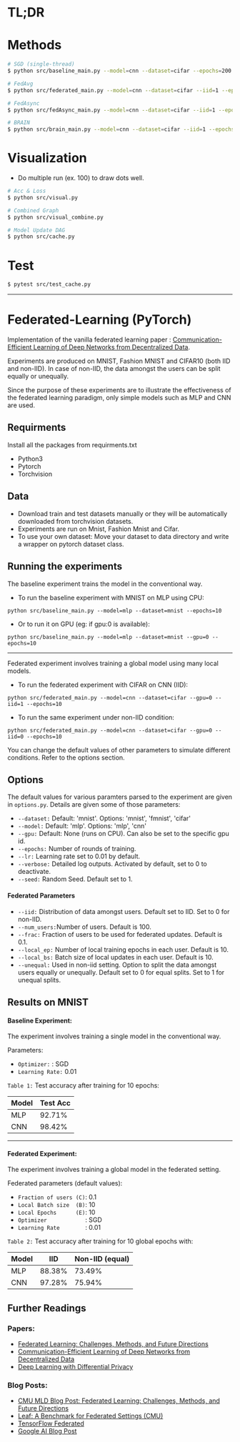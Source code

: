 # TL;DR

# Methods

```bash
# SGD (single-thread)
$ python src/baseline_main.py --model=cnn --dataset=cifar --epochs=200 --verbose=0 --local_bs=50 --gpu=0

# FedAvg
$ python src/federated_main.py --model=cnn --dataset=cifar --iid=1 --epochs=1000 --num_users=21 --byzantines=0 --frac=0.1 --verbose=0 --local_bs=50 --gpu=0

# FedAsync
$ python src/fedAsync_main.py --model=cnn --dataset=cifar --iid=1 --epochs=1000 --num_users=21 --byzantines=0 --frac=0.1 --stale=4 --alpha=0.6 --verbose=0 --local_bs=50 --gpu=0

# BRAIN
$ python src/brain_main.py --model=cnn --dataset=cifar --iid=1 --epochs=1000 --num_users=21 --byzantines=0 --score_byzantines=0 --frac=0.1 --stale=4 --diff=0.55 --window=4 --threshold=0.0 --verbose=0 --local_bs=50 --gpu=0
```

# Visualization

- Do multiple run (ex. 100) to draw dots well.

```bash
# Acc & Loss
$ python src/visual.py

# Combined Graph
$ python src/visual_combine.py

# Model Update DAG
$ python src/cache.py
```

# Test

```bash
$ pytest src/test_cache.py
```

---

# Federated-Learning (PyTorch)

Implementation of the vanilla federated learning paper : [Communication-Efficient Learning of Deep Networks from Decentralized Data](https://arxiv.org/abs/1602.05629).


Experiments are produced on MNIST, Fashion MNIST and CIFAR10 (both IID and non-IID). In case of non-IID, the data amongst the users can be split equally or unequally.

Since the purpose of these experiments are to illustrate the effectiveness of the federated learning paradigm, only simple models such as MLP and CNN are used.

## Requirments
Install all the packages from requirments.txt
* Python3
* Pytorch
* Torchvision

## Data
* Download train and test datasets manually or they will be automatically downloaded from torchvision datasets.
* Experiments are run on Mnist, Fashion Mnist and Cifar.
* To use your own dataset: Move your dataset to data directory and write a wrapper on pytorch dataset class.

## Running the experiments
The baseline experiment trains the model in the conventional way.

* To run the baseline experiment with MNIST on MLP using CPU:
```
python src/baseline_main.py --model=mlp --dataset=mnist --epochs=10
```
* Or to run it on GPU (eg: if gpu:0 is available):
```
python src/baseline_main.py --model=mlp --dataset=mnist --gpu=0 --epochs=10
```
-----

Federated experiment involves training a global model using many local models.

* To run the federated experiment with CIFAR on CNN (IID):
```
python src/federated_main.py --model=cnn --dataset=cifar --gpu=0 --iid=1 --epochs=10
```
* To run the same experiment under non-IID condition:
```
python src/federated_main.py --model=cnn --dataset=cifar --gpu=0 --iid=0 --epochs=10
```

You can change the default values of other parameters to simulate different conditions. Refer to the options section.

## Options
The default values for various paramters parsed to the experiment are given in ```options.py```. Details are given some of those parameters:

* ```--dataset:```  Default: 'mnist'. Options: 'mnist', 'fmnist', 'cifar'
* ```--model:```    Default: 'mlp'. Options: 'mlp', 'cnn'
* ```--gpu:```      Default: None (runs on CPU). Can also be set to the specific gpu id.
* ```--epochs:```   Number of rounds of training.
* ```--lr:```       Learning rate set to 0.01 by default.
* ```--verbose:```  Detailed log outputs. Activated by default, set to 0 to deactivate.
* ```--seed:```     Random Seed. Default set to 1.

#### Federated Parameters
* ```--iid:```      Distribution of data amongst users. Default set to IID. Set to 0 for non-IID.
* ```--num_users:```Number of users. Default is 100.
* ```--frac:```     Fraction of users to be used for federated updates. Default is 0.1.
* ```--local_ep:``` Number of local training epochs in each user. Default is 10.
* ```--local_bs:``` Batch size of local updates in each user. Default is 10.
* ```--unequal:```  Used in non-iid setting. Option to split the data amongst users equally or unequally. Default set to 0 for equal splits. Set to 1 for unequal splits.

## Results on MNIST
#### Baseline Experiment:
The experiment involves training a single model in the conventional way.

Parameters: <br />
* ```Optimizer:```    : SGD 
* ```Learning Rate:``` 0.01

```Table 1:``` Test accuracy after training for 10 epochs:

| Model | Test Acc |
| ----- | -----    |
|  MLP  |  92.71%  |
|  CNN  |  98.42%  |

----

#### Federated Experiment:
The experiment involves training a global model in the federated setting.

Federated parameters (default values):
* ```Fraction of users (C)```: 0.1 
* ```Local Batch size  (B)```: 10 
* ```Local Epochs      (E)```: 10 
* ```Optimizer            ```: SGD 
* ```Learning Rate        ```: 0.01 <br />

```Table 2:``` Test accuracy after training for 10 global epochs with:

| Model |    IID   | Non-IID (equal)|
| ----- | -----    |----            |
|  MLP  |  88.38%  |     73.49%     |
|  CNN  |  97.28%  |     75.94%     |


## Further Readings
### Papers:
* [Federated Learning: Challenges, Methods, and Future Directions](https://arxiv.org/abs/1908.07873)
* [Communication-Efficient Learning of Deep Networks from Decentralized Data](https://arxiv.org/abs/1602.05629)
* [Deep Learning with Differential Privacy](https://arxiv.org/abs/1607.00133)

### Blog Posts:
* [CMU MLD Blog Post: Federated Learning: Challenges, Methods, and Future Directions](https://blog.ml.cmu.edu/2019/11/12/federated-learning-challenges-methods-and-future-directions/)
* [Leaf: A Benchmark for Federated Settings (CMU)](https://leaf.cmu.edu/)
* [TensorFlow Federated](https://www.tensorflow.org/federated)
* [Google AI Blog Post](https://ai.googleblog.com/2017/04/federated-learning-collaborative.html)

